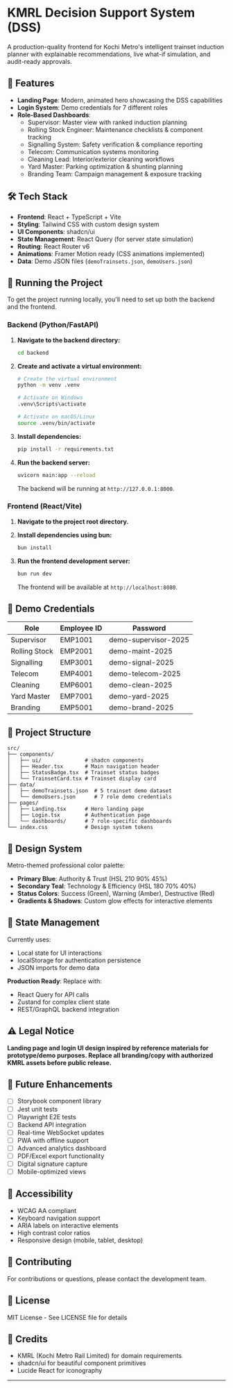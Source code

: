 # KMRL Decision Support System (DSS)

A production-quality frontend for Kochi Metro's intelligent trainset induction planner with explainable recommendations, live what-if simulation, and audit-ready approvals.

## 🚀 Features

- **Landing Page**: Modern, animated hero showcasing the DSS capabilities
- **Login System**: Demo credentials for 7 different roles
- **Role-Based Dashboards**:
  - Supervisor: Master view with ranked induction planning
  - Rolling Stock Engineer: Maintenance checklists & component tracking
  - Signalling System: Safety verification & compliance reporting
  - Telecom: Communication systems monitoring
  - Cleaning Lead: Interior/exterior cleaning workflows
  - Yard Master: Parking optimization & shunting planning
  - Branding Team: Campaign management & exposure tracking

## 🛠️ Tech Stack

- **Frontend**: React + TypeScript + Vite
- **Styling**: Tailwind CSS with custom design system
- **UI Components**: shadcn/ui
- **State Management**: React Query (for server state simulation)
- **Routing**: React Router v6
- **Animations**: Framer Motion ready (CSS animations implemented)
- **Data**: Demo JSON files (`demoTrainsets.json`, `demoUsers.json`)

## 🚀 Running the Project

To get the project running locally, you'll need to set up both the backend and the frontend.

### Backend (Python/FastAPI)

1.  **Navigate to the backend directory:**
    ```bash
    cd backend
    ```

2.  **Create and activate a virtual environment:**
    ```bash
    # Create the virtual environment
    python -m venv .venv

    # Activate on Windows
    .venv\Scripts\activate

    # Activate on macOS/Linux
    source .venv/bin/activate
    ```

3.  **Install dependencies:**
    ```bash
    pip install -r requirements.txt
    ```

4.  **Run the backend server:**
    ```bash
    uvicorn main:app --reload
    ```
    The backend will be running at `http://127.0.0.1:8000`.

### Frontend (React/Vite)

1.  **Navigate to the project root directory.**

2.  **Install dependencies using bun:**
    ```bash
    bun install
    ```

3.  **Run the frontend development server:**
    ```bash
    bun run dev
    ```
    The frontend will be available at `http://localhost:8080`.

## 🔐 Demo Credentials

| Role | Employee ID | Password |
|------|------------|----------|
| Supervisor | EMP1001 | demo-supervisor-2025 |
| Rolling Stock | EMP2001 | demo-maint-2025 |
| Signalling | EMP3001 | demo-signal-2025 |
| Telecom | EMP4001 | demo-telecom-2025 |
| Cleaning | EMP6001 | demo-clean-2025 |
| Yard Master | EMP7001 | demo-yard-2025 |
| Branding | EMP5001 | demo-brand-2025 |

## 📁 Project Structure

```
src/
├── components/
│   ├── ui/              # shadcn components
│   ├── Header.tsx       # Main navigation header
│   ├── StatusBadge.tsx  # Trainset status badges
│   └── TrainsetCard.tsx # Trainset display card
├── data/
│   ├── demoTrainsets.json  # 5 trainset demo dataset
│   └── demoUsers.json      # 7 role demo credentials
├── pages/
│   ├── Landing.tsx      # Hero landing page
│   ├── Login.tsx        # Authentication page
│   └── dashboards/      # 7 role-specific dashboards
└── index.css            # Design system tokens
```

## 🎨 Design System

Metro-themed professional color palette:
- **Primary Blue**: Authority & Trust (HSL 210 90% 45%)
- **Secondary Teal**: Technology & Efficiency (HSL 180 70% 40%)
- **Status Colors**: Success (Green), Warning (Amber), Destructive (Red)
- **Gradients & Shadows**: Custom glow effects for interactive elements

## 🔄 State Management

Currently uses:
- Local state for UI interactions
- localStorage for authentication persistence
- JSON imports for demo data

**Production Ready**: Replace with:
- React Query for API calls
- Zustand for complex client state
- REST/GraphQL backend integration

## ⚠️ Legal Notice

**Landing page and login UI design inspired by reference materials for prototype/demo purposes. Replace all branding/copy with authorized KMRL assets before public release.**

## 🚧 Future Enhancements

- [ ] Storybook component library
- [ ] Jest unit tests
- [ ] Playwright E2E tests
- [ ] Backend API integration
- [ ] Real-time WebSocket updates
- [ ] PWA with offline support
- [ ] Advanced analytics dashboard
- [ ] PDF/Excel export functionality
- [ ] Digital signature capture
- [ ] Mobile-optimized views

## 📱 Accessibility

- WCAG AA compliant
- Keyboard navigation support
- ARIA labels on interactive elements
- High contrast color ratios
- Responsive design (mobile, tablet, desktop)

## 🤝 Contributing

For contributions or questions, please contact the development team.

## 📄 License

MIT License - See LICENSE file for details

## 🙏 Credits

- KMRL (Kochi Metro Rail Limited) for domain requirements
- shadcn/ui for beautiful component primitives
- Lucide React for iconography

---

